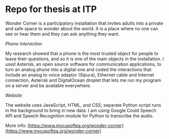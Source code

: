 # Repo for thesis at ITP

Wonder Corner is a participatory installation that invites adults into a private and safe space to wonder about the world. It is a place where no one can see or hear them and they can ask anything they want.

*Phone interaction*

My research showed that a phone is the most trusted object for people to leave their questions, and so it is one of the main objects in the installation. I used Asterisk, an open source software for communication applications, to turn an analog phone into a digital one and coded the interactions that include an analog to voice adaptor (Sipura), Ethernet cable and Internet connection, Asterisk and DigitalOcean droplet that lets me run my program on a server and be available everywhere.

*Website*

The website uses JavaScript, HTML, and CSS; separate Python script runs in the background to bring in new data. I am using Google Could Speech API and Speech Recognition module for Python to transcribe the audio.

More info: [https://www.mycupoftea.org/wonder-corner](https://www.mycupoftea.org/wonder-corner)
